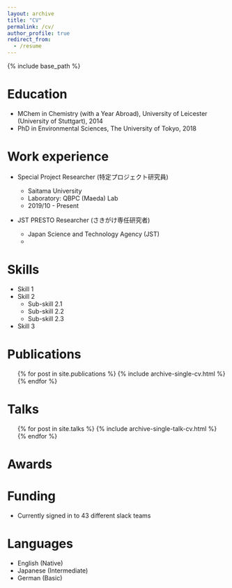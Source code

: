 ```yaml
---
layout: archive
title: "CV"
permalink: /cv/
author_profile: true
redirect_from:
  - /resume
---
```


{% include base_path %}

Education
======
* MChem in Chemistry (with a Year Abroad), University of Leicester (University of Stuttgart), 2014
* PhD in Environmental Sciences, The University of Tokyo, 2018

Work experience
======
* Special Project Researcher (特定プロジェクト研究員)
  * Saitama University
  * Laboratory: QBPC (Maeda) Lab
  * 2019/10 - Present

* JST PRESTO Researcher (さきがけ専任研究者)
  * Japan Science and Technology Agency (JST)
  * 
  
Skills
======
* Skill 1
* Skill 2
  * Sub-skill 2.1
  * Sub-skill 2.2
  * Sub-skill 2.3
* Skill 3

Publications
======
  <ul>{% for post in site.publications %}
    {% include archive-single-cv.html %}
  {% endfor %}</ul>
  
Talks
======
  <ul>{% for post in site.talks %}
    {% include archive-single-talk-cv.html %}
  {% endfor %}</ul>
  
Awards
======

  
Funding
======
* Currently signed in to 43 different slack teams

Languages
======
* English (Native)
* Japanese (Intermediate)
* German (Basic)
